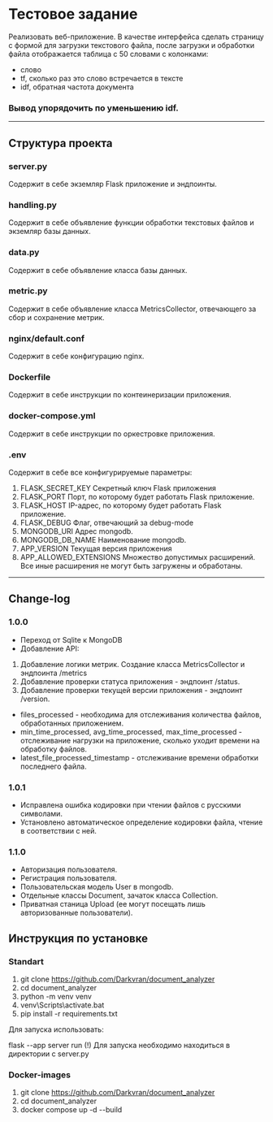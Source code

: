 # Тестовое задание

Реализовать веб-приложение. В качестве интерфейса сделать страницу с формой для загрузки текстового файла, после загрузки и обработки файла отображается таблица с 50 словами с колонками:
- слово
- tf, сколько раз это слово встречается в тексте
- idf, обратная частота документа
### Вывод упорядочить по уменьшению idf.
---
## Структура проекта
### server.py
Содержит в себе экземляр Flask приложение и эндпоинты.

### handling.py
Содержит в себе объявление функции обработки текстовых файлов и экземляр базы данных.

### data.py
Содержит в себе объявление класса базы данных.

### metric.py
Содержит в себе объявление класса MetricsCollector, отвечающего за сбор и сохранение метрик.

### nginx/default.conf
Содержит в себе конфигурацию nginx.

### Dockerfile 
Содержит в себе инструкции по контеинеризации приложения.

### docker-compose.yml
Содержит в себе инструкции по оркестровке приложения.

### .env
Содержит в себе все конфигурируемые параметры:
1. FLASK_SECRET_KEY
Секретный ключ Flask приложения
2. FLASK_PORT
Порт, по которому будет работать Flask приложение.
3. FLASK_HOST
IP-адрес, по которому будет работать Flask приложение.
4. FLASK_DEBUG
Флаг, отвечающий за debug-mode
5. MONGODB_URI
Адрес mongodb.
6. MONGODB_DB_NAME
Наименование mongodb.
7. APP_VERSION
Текущая версия приложения
8. APP_ALLOWED_EXTENSIONS
Множество допустимых расширений. Все иные расширения не могут быть загружены и обработаны.
---
## Change-log
### 1.0.0
- Переход от Sqlite к MongoDB
- Добавление API:
1. Добавление логики метрик. Создание класса MetricsCollector и эндпоинта /metrics
2. Добавление проверки статуса приложения - эндпоинт /status.
3. Добавление проверки текущей версии приложения - эндпоинт /version.
- files_processed - необходима для отслеживания количества файлов, обработанных приложением.
- min_time_processed, avg_time_processed, max_time_processed - отслеживание нагрузки на приложение, сколько уходит времени на обработку файлов.
- latest_file_processed_timestamp - отслеживание времени обработки последнего файла.
### 1.0.1
- Исправлена ошибка кодировки при чтении файлов с русскими символами.
- Установлено автоматическое определение кодировки файла, чтение в соответствии с ней.
### 1.1.0
- Авторизация пользователя.
- Регистрация пользователя.
- Пользовательская модель User в mongodb.
- Отдельные классы Document, зачаток класса Collection.
- Приватная станица Upload (ее могут посещать лишь авторизованные пользователи).

## Инструкция по установке
### Standart 
1. git clone https://github.com/Darkvran/document_analyzer
2. cd document_analyzer
3. python -m venv venv
4. venv\Scripts\activate.bat
5. pip install -r requirements.txt

Для запуска использовать:

flask --app server run
(!) Для запуска необходимо находиться в директории с server.py

### Docker-images
1. git clone https://github.com/Darkvran/document_analyzer
2. cd document_analyzer
3. docker compose up -d --build
